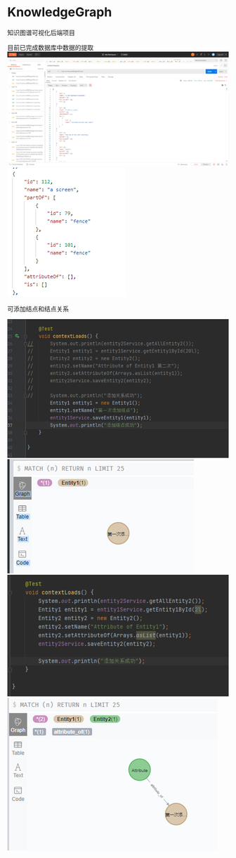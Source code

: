 # KnowledgeGraph
知识图谱可视化后端项目

目前已完成数据库中数据的提取
![img.png](src/main/resources/static/DisplayImage/Entity1Json.png)
![img.png](src/main/resources/static/DisplayImage/Entity2Json.png)

可添加结点和结点关系

![img.png](src/main/resources/static/DisplayImage/AddNodeCode.png)
![img.png](src/main/resources/static/DisplayImage/AddNodeImag.png)
![img.png](src/main/resources/static/DisplayImage/AddRelationshipCode.png)
![img_1.png](src/main/resources/static/DisplayImage/AddRelationshipImag.png)